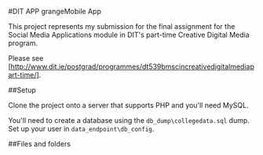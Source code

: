 #DIT APP grangeMobile App

This project represents my submission for the final assignment for the Social Media Applications module in DIT's part-time Creative Digital Media program.

Please see [http://www.dit.ie/postgrad/programmes/dt539bmscincreativedigitalmediapart-time/].

##Setup

Clone the project onto a server that supports PHP and you'll need MySQL.

You'll need to create a database using the `db_dump\collegedata.sql` dump. Set up your user in `data_endpoint\db_config`.

##Files and folders

